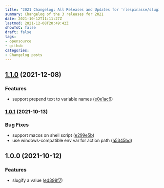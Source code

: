 ```yaml
---
title: "2021 Changelog: All Releases and Updates for 'rlespinasse/slugify-value'"
summary: Changelog of the 3 releases for 2021
date: 2021-10-12T11:11:27Z
lastmod: 2021-12-08T20:49:42Z
showToC: false
draft: false
tags:
- opensource
- github
categories:
- Changelog posts
---
```

## [1.1.0](https://github.com/rlespinasse/slugify-value/compare/v1.0.1...v1.1.0) (2021-12-08)


### Features

* support prepend text to variable names ([e0e1ac6](https://github.com/rlespinasse/slugify-value/commit/e0e1ac60ae4a50b9516dae684b16425f3a254189))



### [1.0.1](https://github.com/rlespinasse/slugify-value/compare/v1.0.0...v1.0.1) (2021-10-13)


### Bug Fixes

* support macos on shell script ([e299e5b](https://github.com/rlespinasse/slugify-value/commit/e299e5b7e97f6e07cde76bff13e245883278d4a9))
* use windows-compatible env var for action path ([a5345bd](https://github.com/rlespinasse/slugify-value/commit/a5345bd066801e65fb89d274a7f5586842e4db10))



## 1.0.0 (2021-10-12)


### Features

* slugify a value ([ed398f7](https://github.com/rlespinasse/slugify/commit/ed398f784ffc6201a439326df239ebcef308c8e2))



